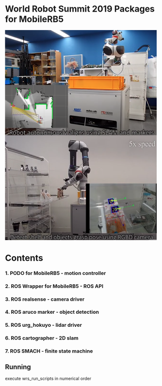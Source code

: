 # World Robot Summit 2019 Packages for MobileRB5

<a alt="indoor navigation" href="https://www.youtube.com/watch?v=6xdlTAI88cQ"><img src="/images/wrs_slam.png" align="left" width="500" ></a>

<img alt="marker_detection" src="/images/marker_wrs.png" width="500">

# Contents
### 1. PODO for MobileRB5 - motion controller
### 2. ROS Wrapper for MobileRB5 - ROS API
### 3. ROS realsense - camera driver
### 4. ROS aruco marker - object detection
### 5. ROS urg_hokuyo - lidar driver
### 6. ROS cartographer - 2D slam
### 7. ROS SMACH - finite state machine

## Running

execute wrs_run_scripts in numerical order
